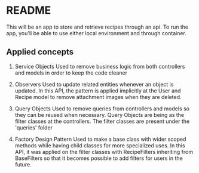 # README

This will be an app to store and retrieve recipes through an api.
To run the app, you'll be able to use either local environment and through container.

## Applied concepts

1. Service Objects
Used to remove business logic from both controllers and models in order to keep the code cleaner

2. Observers
Used to update related entities whenever an object is updated. In this API, the pattern is applied implicitly at the User and Recipe model to remove attachment images when they are deleted.

3. Query Objects
Used to remove queries from controllers and models so they can be reused when necessary. Query Objects are being as the filter classes at the controllers. The filter classes are present under the 'queries' folder

4. Factory Design Pattern
Used to make a base class with wider scoped methods while having child classes for more specialized uses. In this API, it was applied on the filter classes with RecipeFilters inheriting from BaseFilters so that it becomes possible to add filters for users in the future.